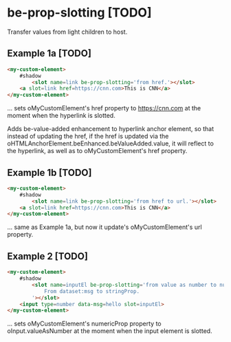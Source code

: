 # be-prop-slotting [TODO]

Transfer values from light children to host.

## Example 1a [TODO]

```html
<my-custom-element>
    #shadow
        <slot name=link be-prop-slotting='from href.'></slot>
    <a slot=link href=https://cnn.com>This is CNN</a>
</my-custom-element>
```

... sets oMyCustomElement's href property to https://cnn.com at the moment when the hyperlink is slotted. 

Adds be-value-added enhancement to hyperlink anchor element, so that instead of updating the href, if the href is updated via the oHTMLAnchorElement.beEnhanced.beValueAdded.value, it will reflect to the hyperlink, as well as to oMyCustomElement's href property.

## Example 1b [TODO]

```html
<my-custom-element>
    #shadow
        <slot name=link be-prop-slotting='from href to url.'></slot>
    <a slot=link href=https://cnn.com>This is CNN</a>
</my-custom-element>
```

... same as Example 1a, but now it update's oMyCustomElement's url property.

## Example 2 [TODO]

```html
<my-custom-element>
    #shadow
        <slot name=inputEl be-prop-slotting='from value as number to numeric prop.
            From dataset:msg to stringProp.
        '></slot>
    <input type=number data-msg=hello slot=inputEl>
</my-custom-element>
```

... sets oMyCustomElement's numericProp property to oInput.valueAsNumber at the moment when the input element is slotted. 